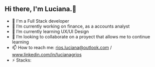 ## Hi there, I'm Luciana.👋
- :space_invader: I'm a Full Stack developer
- 🔭 I’m currently working on finance, as a accounts analyst
- 🌱 I’m currently learning UX/UI Design 
- 👯 I’m looking to collaborate on a proyect that allows me to continue learning
- 📫 How to reach me: rios.luciana@outlook.com / www.linkedin.com/in/lucianagrios
- ⚡ Stacks: 


